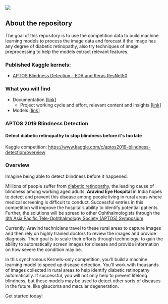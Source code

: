 ![](https://github.com/dimitreOliveira/competitionTemplate/blob/master/Assets/banner.png)

## About the repository
The goal of this repository is to use the competition data to build machine learning models to process the image data and forecast if the image has any degree of diabetic retinopathy, also try techniques of image preprocessing to help the models extract relevant features.

### Published Kaggle kernels:
- [APTOS Blindness Detection - EDA and Keras ResNet50](https://www.kaggle.com/dimitreoliveira/aptos-blindness-detection-eda-and-keras-resnet50)

### What you will find
- Documentation [[link]](https://github.com/dimitreOliveira/APTOS2019BlindnessDetection/tree/master/Documentation)
  - Project working cycle and effort, relevant content and insights [[link]](https://github.com/dimitreOliveira/APTOS2019BlindnessDetection/blob/master/Documentation/Planning.md)
- Models [[link]](https://github.com/dimitreOliveira/APTOS2019BlindnessDetection/tree/master/Model%20backlog)

### APTOS 2019 Blindness Detection
#### Detect diabetic retinopathy to stop blindness before it's too late

Kaggle competition: https://www.kaggle.com/c/aptos2019-blindness-detection/overview

### Overview

Imagine being able to detect blindness before it happened.

Millions of people suffer from [diabetic retinopathy](https://nei.nih.gov/health/diabetic/retinopathy), the leading cause of blindness among working aged adults. **Aravind Eye Hospital** in India hopes to detect and prevent this disease among people living in rural areas where medical screening is difficult to conduct. Successful entries in this competition will improve the hospital’s ability to identify potential patients. Further, the solutions will be spread to other Ophthalmologists through the [4th Asia Pacific Tele-Ophthalmology Society (APTOS) Symposium](https://www.kaggle.com/c/aptos2019-blindness-detection/overview/aptos-2019)

Currently, Aravind technicians travel to these rural areas to capture images and then rely on highly trained doctors to review the images and provide diagnosis. Their goal is to scale their efforts through technology; to gain the ability to automatically screen images for disease and provide information on how severe the condition may be.

In this synchronous Kernels-only competition, you'll build a machine learning model to speed up disease detection. You’ll work with thousands of images collected in rural areas to help identify diabetic retinopathy automatically. If successful, you will not only help to prevent lifelong blindness, but these models may be used to detect other sorts of diseases in the future, like glaucoma and macular degeneration.

Get started today!
